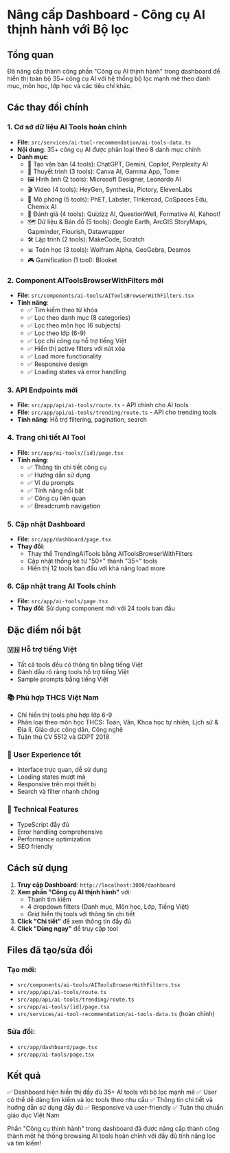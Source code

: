 # Nâng cấp Dashboard - Công cụ AI thịnh hành với Bộ lọc

## Tổng quan
Đã nâng cấp thành công phần "Công cụ AI thịnh hành" trong dashboard để hiển thị toàn bộ 35+ công cụ AI với hệ thống bộ lọc mạnh mẽ theo danh mục, môn học, lớp học và các tiêu chí khác.

## Các thay đổi chính

### 1. Cơ sở dữ liệu AI Tools hoàn chỉnh
- **File**: `src/services/ai-tool-recommendation/ai-tools-data.ts`
- **Nội dung**: 35+ công cụ AI được phân loại theo 8 danh mục chính
- **Danh mục**:
  - 📝 Tạo văn bản (4 tools): ChatGPT, Gemini, Copilot, Perplexity AI
  - 🎨 Thuyết trình (3 tools): Canva AI, Gamma App, Tome
  - 🖼️ Hình ảnh (2 tools): Microsoft Designer, Leonardo AI
  - 🎬 Video (4 tools): HeyGen, Synthesia, Pictory, ElevenLabs
  - 🔬 Mô phỏng (5 tools): PhET, Labster, Tinkercad, CoSpaces Edu, Chemix AI
  - 📝 Đánh giá (4 tools): Quizizz AI, QuestionWell, Formative AI, Kahoot!
  - 🗺️ Dữ liệu & Bản đồ (5 tools): Google Earth, ArcGIS StoryMaps, Gapminder, Flourish, Datawrapper
  - 🛠️ Lập trình (2 tools): MakeCode, Scratch
  - 📊 Toán học (3 tools): Wolfram Alpha, GeoGebra, Desmos
  - 🎮 Gamification (1 tool): Blooket

### 2. Component AIToolsBrowserWithFilters mới
- **File**: `src/components/ai-tools/AIToolsBrowserWithFilters.tsx`
- **Tính năng**:
  - ✅ Tìm kiếm theo từ khóa
  - ✅ Lọc theo danh mục (8 categories)
  - ✅ Lọc theo môn học (6 subjects)
  - ✅ Lọc theo lớp (6-9)
  - ✅ Lọc chỉ công cụ hỗ trợ tiếng Việt
  - ✅ Hiển thị active filters với nút xóa
  - ✅ Load more functionality
  - ✅ Responsive design
  - ✅ Loading states và error handling

### 3. API Endpoints mới
- **File**: `src/app/api/ai-tools/route.ts` - API chính cho AI tools
- **File**: `src/app/api/ai-tools/trending/route.ts` - API cho trending tools
- **Tính năng**: Hỗ trợ filtering, pagination, search

### 4. Trang chi tiết AI Tool
- **File**: `src/app/ai-tools/[id]/page.tsx`
- **Tính năng**:
  - ✅ Thông tin chi tiết công cụ
  - ✅ Hướng dẫn sử dụng
  - ✅ Ví dụ prompts
  - ✅ Tính năng nổi bật
  - ✅ Công cụ liên quan
  - ✅ Breadcrumb navigation

### 5. Cập nhật Dashboard
- **File**: `src/app/dashboard/page.tsx`
- **Thay đổi**: 
  - Thay thế TrendingAITools bằng AIToolsBrowserWithFilters
  - Cập nhật thống kê từ "50+" thành "35+" tools
  - Hiển thị 12 tools ban đầu với khả năng load more

### 6. Cập nhật trang AI Tools chính
- **File**: `src/app/ai-tools/page.tsx`
- **Thay đổi**: Sử dụng component mới với 24 tools ban đầu

## Đặc điểm nổi bật

### 🇻🇳 Hỗ trợ tiếng Việt
- Tất cả tools đều có thông tin bằng tiếng Việt
- Đánh dấu rõ ràng tools hỗ trợ tiếng Việt
- Sample prompts bằng tiếng Việt

### 📚 Phù hợp THCS Việt Nam
- Chỉ hiển thị tools phù hợp lớp 6-9
- Phân loại theo môn học THCS: Toán, Văn, Khoa học tự nhiên, Lịch sử & Địa lí, Giáo dục công dân, Công nghệ
- Tuân thủ CV 5512 và GDPT 2018

### 🎯 User Experience tốt
- Interface trực quan, dễ sử dụng
- Loading states mượt mà
- Responsive trên mọi thiết bị
- Search và filter nhanh chóng

### 🔧 Technical Features
- TypeScript đầy đủ
- Error handling comprehensive
- Performance optimization
- SEO friendly

## Cách sử dụng

1. **Truy cập Dashboard**: `http://localhost:3000/dashboard`
2. **Xem phần "Công cụ AI thịnh hành"** với:
   - Thanh tìm kiếm
   - 4 dropdown filters (Danh mục, Môn học, Lớp, Tiếng Việt)
   - Grid hiển thị tools với thông tin chi tiết
3. **Click "Chi tiết"** để xem thông tin đầy đủ
4. **Click "Dùng ngay"** để truy cập tool

## Files đã tạo/sửa đổi

### Tạo mới:
- `src/components/ai-tools/AIToolsBrowserWithFilters.tsx`
- `src/app/api/ai-tools/route.ts`
- `src/app/api/ai-tools/trending/route.ts`
- `src/app/ai-tools/[id]/page.tsx`
- `src/services/ai-tool-recommendation/ai-tools-data.ts` (hoàn chỉnh)

### Sửa đổi:
- `src/app/dashboard/page.tsx`
- `src/app/ai-tools/page.tsx`

## Kết quả
✅ Dashboard hiện hiển thị đầy đủ 35+ AI tools với bộ lọc mạnh mẽ
✅ User có thể dễ dàng tìm kiếm và lọc tools theo nhu cầu
✅ Thông tin chi tiết và hướng dẫn sử dụng đầy đủ
✅ Responsive và user-friendly
✅ Tuân thủ chuẩn giáo dục Việt Nam

Phần "Công cụ thịnh hành" trong dashboard đã được nâng cấp thành công thành một hệ thống browsing AI tools hoàn chỉnh với đầy đủ tính năng lọc và tìm kiếm!